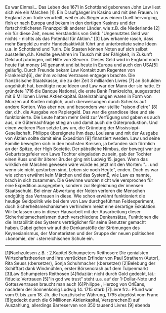 Es war Einmal...
Das Leben des 1671 in Schottland geborenen John Law liest sich wie ein Märchen [1]. Ein Draufgänger im Kasino und mit den Frauen. In England zum Tode verurteilt, weil er als Sieger aus einem Duell hervorging, floh er nach Europa und bekam in den dortigen Kasinos und der fortschrittlicheren Finanzpolitik anderer Länder, wie z.B. die Niederlande [2] ein für diese Zeit, neues Verständnis von Geld: "Ungenutztes Geld war nichts - nichts als das Potential für Aktion." [3] Law erkannte rasch, dass mehr Bargeld zu mehr Handelsaktivität führt und unterbreitete seine Ideen u.a. in Schottland und Turin. Die Staaten können Noten auf sich selbst ausstellen,d.h. Kredite gewähren im Tausch mit der Fähigkeit, in Zukunft Geld aufzubringen, mit Hilfe von Steuern. Dieses Geld wird in England noch heute fiat money [4] genannt und ist heute in Europa und auch den USA[5] geläufig. Durch Freunde bekam Law Kontakt zum Regenten von Frankreich[6], der ihm vollstes Vertrauen entgegen brachte. Die französische Staatskasse, die zu der Zeit 3 milliarden Livres [7] an Schulden angehäuft hat, benötigte neue Ideen und Law war der Mann der sie hatte. Er gründete 1716 die Banque National, die erste Bank Frankreichs, ausgestattet mit 6 Millionen Livres Aktienkapital. Bareinzahlungen waren in Form von Münzen auf Konten möglich, auch ‹berweisungen durch Schecks auf andere Konten. Was aber neu und besonders war stellte "raison d'etre" [8] dar, d.h. die Ausgabe von Papiergeld. Das war die grandiose Idee und sie funktionierte. Die Leute hatten mehr Geld zur Verfügung und gaben es auch aus, die Güternachfrage stieg an und damit auch die Güterproduktion. Und einen weiteren Plan setzte Law um, die Gründung der Mississippi-Gesellschaft. Philippe übereignete ihm dazu Louisana und mit der Ausgabe von Aktien sollte damit eine Expedition [9] finanziert werden. Law und seine Familie bewegten sich in den höchsten Kreisen, ja befanden sich förmlich an der Spitze, der High Societie. Der päbstliche Nimbus, der bewegt war zur Geburtstagsfeier von Laws Tochter eingeladen zu sein, gab der Tochter einen Kuss und ihr älterer Bruder ging mit Ludwig 15. jagen. Wenn das wirklich ein Märchen gewesen wäre würde es jetzt mit den Worten: "... und wenn sie nicht gestorben sind, Leben sie noch Heute", enden. Doch es war wie schon erwähnt kein Märchen und das SystemË, wie Law es nannte, brach in sich zusammen. Die Gewinne wurden nicht wie versprochen für eine Expedition ausgegeben, sondern zur Begleichung der imensen Staatsschuld. Bei einer Abwertung der Noten verloren die Menschen endgültig das Vertrauen in diese.
Wie schon erwähnt funktioniert die heutige Geldpolitik wie bei dem von Law durchgeführten Feldexperiment, doch Sicherheitsmechanismen verhindern meist eine derartige Eskalation.
Wir befassen uns in dieser Hausarbeit mit der Ausarbeitung dieser Sicherheitsmechanismen durch verschiedene Denkansätze, Funktionen die die Instabilität des Systems verträglicher für seine Benutzer gemacht haben. Dabei gehen wir auf die Denkanstöﬂe der Strömungen des Keynesianismus, der Monetaristen und der Gruppe der neuen politischen ÷konomie, der ÷sterreichischen Schule ein.


_____________________________________________________________________________________________________________
[1]Nachzulesen z.B. : 2.Kapitel Schumpeters Reithosen: Die genialsten Wirtschaftstheorien und ihre verrückten Erfinder von Paul Strathern (Autor), Rita Seuss (‹bersetzer), Sonja Schuhmacher (‹bersetzer)
[2]Belebung der Schifffart dank Windmühlen, erster Börsencrash auf dem Tulpenmarkt
[3]Law Schumpeters Reithosen
[4]fiduziär: nicht durch Gold gedeckt, lat.: fiducia: Vertrauen
[5]"in god we trust" steht u.a. auf der 1-Dollar-Note und Gottesvertrauen braucht man auch
[6]Philippe , Herzog von OrlÈans, nachdem der Sonnenkönig Ludwig 14. 1715 starb
[7]Livre frz.: Pfund war vom 9. bis zum 18. Jh. die französische Währung, 1795 abgelöst vom Franc
[8]gedeckt durch die 6 Millionen Aktienkapital, Versprechen(!) auf Auszahlung, allerdings Barreserven von 350 tausend Livres
[9] ebenda
